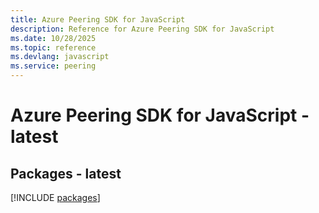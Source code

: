 ```yaml
---
title: Azure Peering SDK for JavaScript
description: Reference for Azure Peering SDK for JavaScript
ms.date: 10/28/2025
ms.topic: reference
ms.devlang: javascript
ms.service: peering
---
```

# Azure Peering SDK for JavaScript - latest
## Packages - latest
[!INCLUDE [packages](peering-index.md)]